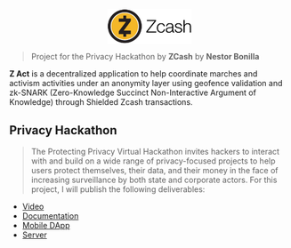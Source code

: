 <p align="center">
    <img align="center" width="30%" src="/documentation/resources/logo_main.svg">
</p>

> Project for the Privacy Hackathon by **ZCash**
> by **Nestor Bonilla**

**Z Act** is a decentralized application to help coordinate marches and activism activities under an anonymity layer using geofence validation and zk-SNARK (Zero-Knowledge Succinct Non-Interactive Argument of Knowledge) through Shielded Zcash transactions.

## Privacy Hackathon
> The Protecting Privacy Virtual Hackathon invites hackers to interact with and build on a wide range of privacy-focused projects to help users protect themselves, their data, and their money in the face of increasing surveillance by both state and corporate actors. For this project, I will publish the following deliverables:

* [Video](https://youtu.be/SYVy5C8DYxU)
* [Documentation](https://nestorbonilla.gitbook.io/zact/)
* [Mobile DApp](https://github.com/nestorbonilla/z-act/tree/master/dapp)
* [Server](https://github.com/nestorbonilla/z-act/tree/master/server)